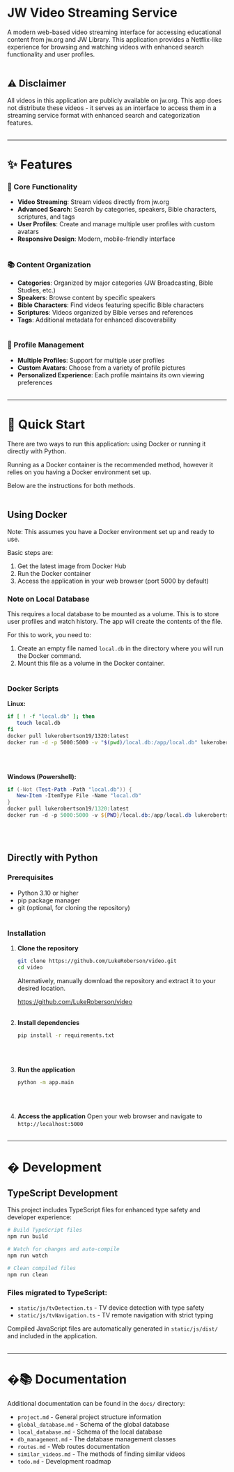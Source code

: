 # JW Video Streaming Service

A modern web-based video streaming interface for accessing educational content from jw.org and JW Library. This application provides a Netflix-like experience for browsing and watching videos with enhanced search functionality and user profiles.
</br></br>


## ⚠️ Disclaimer

All videos in this application are publicly available on jw.org. This app does not distribute these videos - it serves as an interface to access them in a streaming service format with enhanced search and categorization features.
</br></br>


----
# ✨ Features

### 🎯 Core Functionality
- **Video Streaming**: Stream videos directly from jw.org
- **Advanced Search**: Search by categories, speakers, Bible characters, scriptures, and tags
- **User Profiles**: Create and manage multiple user profiles with custom avatars
- **Responsive Design**: Modern, mobile-friendly interface
</br></br>

### 📚 Content Organization
- **Categories**: Organized by major categories (JW Broadcasting, Bible Studies, etc.)
- **Speakers**: Browse content by specific speakers
- **Bible Characters**: Find videos featuring specific Bible characters
- **Scriptures**: Videos organized by Bible verses and references
- **Tags**: Additional metadata for enhanced discoverability
</br></br>

### 👤 Profile Management
- **Multiple Profiles**: Support for multiple user profiles
- **Custom Avatars**: Choose from a variety of profile pictures
- **Personalized Experience**: Each profile maintains its own viewing preferences
</br></br>


----
# 🚀 Quick Start

There are two ways to run this application: using Docker or running it directly with Python.

Running as a Docker container is the recommended method, however it relies on you having a Docker environment set up.

Below are the instructions for both methods.
</br></br>


## Using Docker

Note: This assumes you have a Docker environment set up and ready to use.

Basic steps are:
1. Get the latest image from Docker Hub
2. Run the Docker container
3. Access the application in your web browser (port 5000 by default)

### Note on Local Database
This requires a local database to be mounted as a volume. This is to store user profiles and watch history. The app will create the contents of the file.

For this to work, you need to:
1. Create an empty file named `local.db` in the directory where you will run the Docker command.
2. Mount this file as a volume in the Docker container.
</br></br>

### Docker Scripts

**Linux:**
```bash
if [ ! -f "local.db" ]; then
   touch local.db
fi
docker pull lukerobertson19/1320:latest
docker run -d -p 5000:5000 -v "$(pwd)/local.db:/app/local.db" lukerobertson19/1320:latest
```
</br></br>

**Windows (Powershell):**
```powershell
if (-Not (Test-Path -Path "local.db")) {
   New-Item -ItemType File -Name "local.db"
}
docker pull lukerobertson19/1320:latest
docker run -d -p 5000:5000 -v ${PWD}/local.db:/app/local.db lukerobertson19/1320:latest
```
</br></br>


## Directly with Python

### Prerequisites
- Python 3.10 or higher
- pip package manager
- git (optional, for cloning the repository)
</br></br>


### Installation

1. **Clone the repository**
   ```bash
   git clone https://github.com/LukeRoberson/video.git
   cd video
   ```

   Alternatively, manually download the repository and extract it to your desired location.

   https://github.com/LukeRoberson/video
</br></br>


2. **Install dependencies**
   ```bash
   pip install -r requirements.txt
   ```
</br></br>


3. **Run the application**
   ```bash
   python -m app.main
   ```
</br></br>


4. **Access the application**
   Open your web browser and navigate to `http://localhost:5000`
</br></br>


----
# �️ Development

## TypeScript Development

This project includes TypeScript files for enhanced type safety and developer experience:

```bash
# Build TypeScript files
npm run build

# Watch for changes and auto-compile
npm run watch

# Clean compiled files
npm run clean
```

### Files migrated to TypeScript:
- `static/js/tvDetection.ts` - TV device detection with type safety
- `static/js/tvNavigation.ts` - TV remote navigation with strict typing

Compiled JavaScript files are automatically generated in `static/js/dist/` and included in the application.
</br></br>


----
# �📚 Documentation

Additional documentation can be found in the `docs/` directory:
- `project.md` - General project structure information
- `global_database.md` - Schema of the global database
- `local_database.md` - Schema of the local database
- `db_management.md` - The database management classes
- `routes.md` - Web routes documentation
- `similar_videos.md` - The methods of finding similar videos
- `todo.md` - Development roadmap
</br></br>
